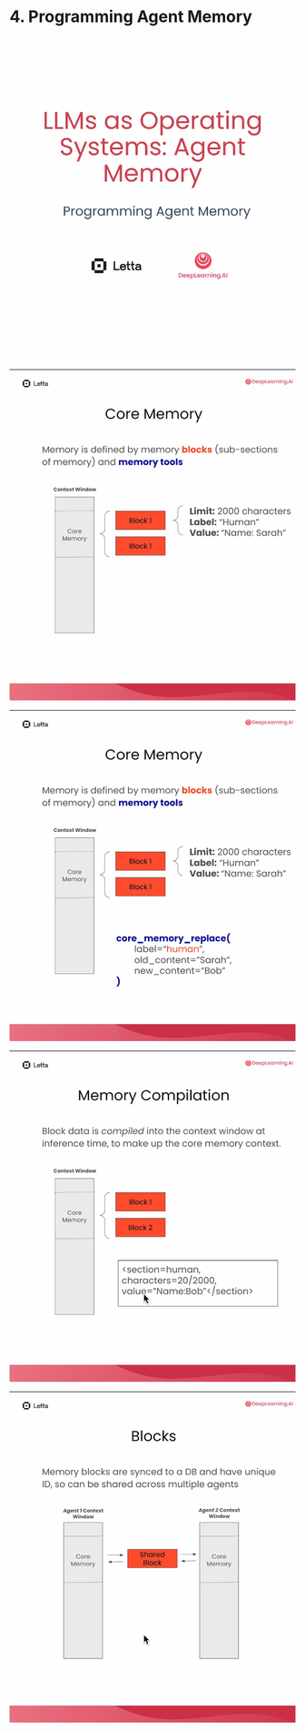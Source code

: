 # 4. Programming Agent Memory

![](Slides/videoframe_0.png)

---

![](Slides/videoframe_13525.png)

---

![](Slides/videoframe_47018.png)

---

![](Slides/videoframe_62929.png)

---

![](Slides/videoframe_80271.png)
